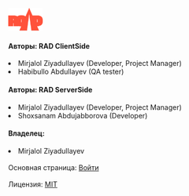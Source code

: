<img src="src/assets/images/logos/dark-logo.png" alt="there was an image" width="70"/>

<h4>Авторы: RAD ClientSide</h4>
<li>Mirjalol Ziyadullayev (Developer, Project Manager)</li>
<li>Habibullo Abdullayev (QA tester)</li>

<h4>Авторы: RAD ServerSide</h4>
<li>Mirjalol Ziyadullayev (Developer, Project Manager)</li>
<li>Shoxsanam Abdujabborova (Developer)</li>

<h4>Владелец:</h4>
<li>Mirjalol Ziyadullayev</li>
<br>
Основная страница: <a href="https://road-to-the-dream.uz/src/html/authentication-login.html">Войти</a>
<br>
<br>
Лицензия: <a href="https://github.com/RoadToAchiveDream/RADweb/blob/main/LICENSE">MIT</a>
